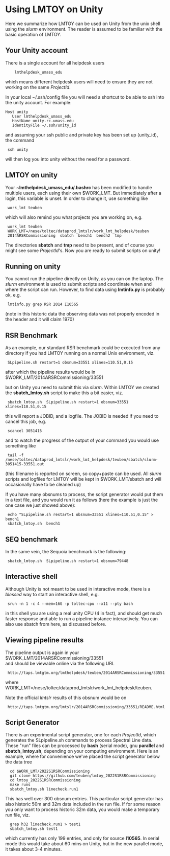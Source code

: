 # Using LMTOY on Unity

Here we summarize how LMTOY can be used on Unity from the unix shell using the *slurm*
environment. The reader is assumed to be familiar with the basic operation of LMTOY.

## Your Unity account

There is a single account for all helpdesk users

        lmthelpdesk_umass_edu
	
which means different helpdesk users will need to ensure they are not working on the same *ProjectId*.
	
In your local ~/.ssh/config file you will need a shortcut to be able to ssh into the unity account.
For example:

    Host unity
       User lmthelpdesk_umass_edu
       HostName unity.rc.umass.edu
       IdentityFile ~/.ssh/unity_id
	   
and assuming your ssh public and private key has been set up (unity_id), the command

     ssh unity

will then log you into unity without the need for a password.

##  LMTOY on unity

Your **~lmthelpdesk_umass_edu/.bashrc** has been modified to handle multiple users, each using their own
$WORK_LMT. But immediately after a login, this variable is unset.  In order to change
it, use something like

     work_lmt teuben
	 
which will also remind you what projects you are working on, e.g.

     work_lmt teuben
     WORK_LMT=/nese/toltec/dataprod_lmtslr/work_lmt_helpdesk/teuben
     2014ARSRCommissioning  sbatch  bench1  bench2  tmp

The directories **sbatch** and **tmp** need to be present, and of course you might see some *ProjectId*'s.
Now you are ready to submit scripts on unity!

## Running on unity

You cannot run the pipeline directly on Unity, as you can on the laptop. The *slurm* environment is used
to submit scripts and coordinate when and where the script can run. However, to find data using
**lmtinfo.py** is probably ok, e.g.

     lmtinfo.py grep RSR 2014 I10565
	 
(note in this historic data the observing data was not properly encoded in the header and it will claim 1970)


## RSR Benchmark

As an example, our standard RSR benchmark could be executed from any directory if you
had LMTOY running on a normal Unix environment, viz.

     SLpipeline.sh restart=1 obsnum=33551 xlines=110.51,0.15
	
after which the pipeline results would be in $WORK_LMT/2014ARSRCommissioning/33551	
	
but on Unity you need to submit this via *slurm*. Within LMTOY we created the **sbatch_lmtoy.sh** script
to make this a bit easier, viz.

     sbatch_lmtoy.sh  SLpipeline.sh restart=1 obsnum=33551 xlines=110.51,0.15
	
this will report a JOBID, and a logfile.   The JOBID is needed if you need to cancel this job, e.g.

     scancel 3051415
	
and to watch the progress of the output of your command you would use something like

     tail -f /nese/toltec/dataprod_lmtslr/work_lmt_helpdesk/teuben/sbatch/slurm-3051415-33551.out
	
(this filename is reported on screen, so copy+paste can be used. All *slurm* scripts and logfiles
for LMTOY will be kept in $WORK_LMT/sbatch and will occasionally have to be cleaned up)

If you have many obsnums to process, the script generator would put them in a text file, and you
would run it as follows (here the example is just the one case we just showed above):

     echo "SLpipeline.sh restart=1 obsnum=33551 xlines=110.51,0.15" > bench1
     sbatch_lmtoy.sh  bench1

## SEQ benchmark

In the same vein, the Sequoia benchmark is the following:

     sbatch_lmtoy.sh  SLpipeline.sh restart=1 obsnum=79448
	
## Interactive shell

Although Unity is not meant to be used in interactive mode, there is a *blessed* way to start
an interactive shell, e.g.

     srun -n 1 -c 4 --mem=16G -p toltec-cpu --x11 --pty bash
	
in this shell you are using a real unity CPU (4 in fact), and should get much faster response and able to run
a pipeline instance interactively. You can also use sbatch from here, as discussed before.

## Viewing pipeline results

The pipeline output is again in your $WORK_LMT/2014ARSRCommissioning/33551	
and should be viewable online via the following URL

     http://taps.lmtgtm.org/lmthelpdesk/teuben/2014ARSRCommissioning/33551

where WORK_LMT=/nese/toltec/dataprod_lmtslr/work_lmt_helpdesk/teuben.

Note the official *lmtslr* results of this obsnum would be on

     http://taps.lmtgtm.org/lmtslr/2014ARSRCommissioning/33551/README.html


## Script Generator

There is an experimental script generator, one for each *ProjectId*, which
generates the SLpipeline.sh commands to process Spectral Line data. These "run"
files can be processed by **bash** (serial mode), gnu **parallel** and **sbatch_lmtoy.sh**,
depending on your computing environment.   Here is an example, where for convenience
we've placed the script generator below the data tree

      cd $WORK_LMT/2022S1RSRCommissioning
      git clone https://github.com/teuben/lmtoy_2022S1RSRCommissioning
      cd lmtoy_2022S1RSRCommissioning
      make runs
      sbatch_lmtoy.sh linecheck.run1
	  
This has well over 300 obsnum entries. This particular script generator has
also historic 50m and 32m data included in the run file.  If for some reason
you only want to process historic 32m data, you would make a temporary run file,
viz.

      grep h32 linecheck.run1 > test1
      sbatch_lmtoy.sh test1

which currently has only 199 entries, and only for source **I10565**. In serial
mode this would take about 60 mins on Unity, but in the new parallel mode,
it takes about 3-4 minutes.
